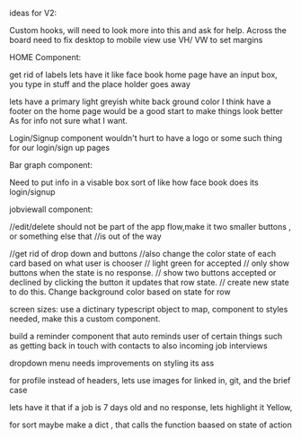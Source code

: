 ideas for V2:

Custom hooks, will need to look more into this and ask for help. 
Across the board need to fix desktop to mobile view use VH/ VW to set margins


HOME Component:

get rid of labels
lets have it like face book home page
have an input box, you type in stuff and the place holder goes away

lets have a primary light greyish white back ground color
I think have a footer on the home page would be a good start to make things look better
As for info not sure what I want.

Login/Signup component
wouldn't hurt to have a logo or some such thing for our login/sign up pages

Bar graph component:

Need to put info in a visable box sort of like how face book does its login/signup

jobviewall component:

//edit/delete should not be part of the app flow,make it two smaller buttons , or something else that
//is out of the way

//get rid of drop down and buttons
//also change the color state of each card based on what user is chooser
// light green for accepted
// only show buttons when the state is no response.
//    show two buttons accepted or declined by clicking the button it updates that row state.
//      create new state to do this.  Change background color based on state for row

screen sizes:
use a dictinary typescript object to map, component to styles needed, make this a custom
component.


build a reminder component that auto reminds  user of certain things such as getting back in touch with contacts
to also incoming job interviews

dropdown menu needs improvements on styling its ass


for profile instead of headers, lets use images for linked in, git, and the brief case

lets have it that if a job is 7 days old and no response, lets highlight it Yellow, 

for sort maybe make a dict , that calls the function baased on state of action